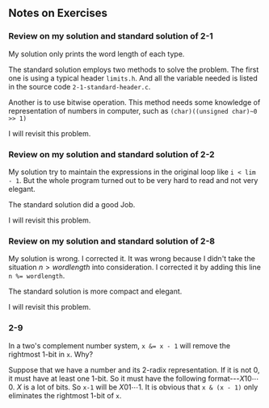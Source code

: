 ## Notes on Exercises

### Review on my solution and standard solution of 2-1

My solution only prints the word length of each type.

The standard solution employs two methods to solve the problem. The first one is using a typical header `limits.h`. And all the variable needed is listed in the source code `2-1-standard-header.c`.

Another is to use bitwise operation. This method needs some knowledge of representation of numbers in computer, such as `(char)((unsigned char)~0 >> 1)`

I will revisit this problem.

### Review on my solution and standard solution of 2-2

My solution try to maintain the expressions in the original loop like `i < lim - 1`. But the whole program turned out to be very hard to read and not very elegant.

The standard solution did a good Job.

I will revisit this problem.

### Review on my solution and standard solution of 2-8

My solution is wrong. I corrected it. It was wrong because I didn't take the situation $n>wordlength$ into consideration. I corrected it by adding this line `n %= wordlength`. 

The standard solution is more compact and elegant.

I will revisit this problem.

### 2-9

In a two's complement number system, `x &= x - 1` will remove the rightmost 1-bit in `x`.  Why?

Suppose that we have a number and its 2-radix representation. If it is not 0, it must have at least one 1-bit. So it must have the following format---$X10\cdots0$. $X$ is a lot of bits. So `x-1` will be $X01\cdots1$. It is obvious that `x & (x - 1)` only eliminates the rightmost 1-bit of `x`.
